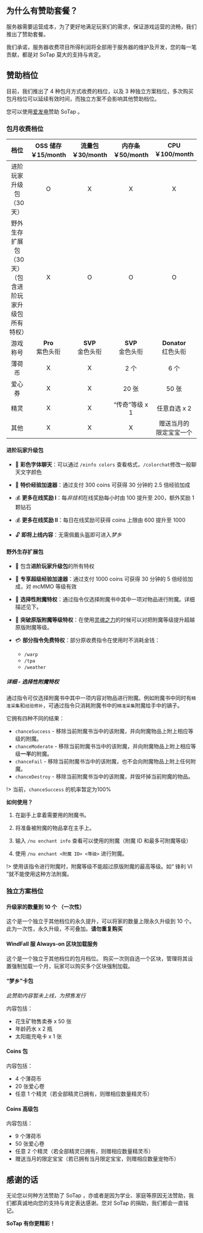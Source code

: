 ## 为什么有赞助套餐？
服务器需要运营成本，为了更好地满足玩家们的需求，保证游戏运营的流畅，我们推出了赞助套餐。

我们承诺，服务器收费项目所得利润将全部用于服务器的维护及开发，您的每一笔贡献，都是对 SoTap 莫大的支持与肯定。

## 赞助档位
目前，我们推出了 4 种包月方式收费的档位，以及 3 种独立方案档位，多次购买包月档位可以延续有效时间，而独立方案不会影响其他赞助档位。

您可以使用[爱发电](https://afdian.net/@sotap)赞助 SoTap 。

### 包月收费档位

| **档位** | OSS 储存<br>**￥15/month** | 流量包<br>**￥30/month** | 内存条<br>**￥50/month** | CPU<br>**￥100/month** |
| :-: | :-: | :-: | :-: | :-: |
| 进阶玩家升级包（30天） | O | X | X | X | 
| 野外生存扩展包（30天）<br>（包含进阶玩家升级包所有特权） | X | O | O | O | 
| 游戏称号 | **Pro** <br>紫色头衔 | **SVP** <br>金色头衔 | **SVP** <br>金色头衔 | **Donator** <br>红色头衔 |
| 薄荷币 | X | X | 2 个 | 6 个 |
| 爱心券 | X | X | 20 张 | 50 张 |
| 精灵 | X | X | “传奇”等级 x 1 | 任意自选 x 2 |
| 其他 | X | X | X | 赠送当月的<br>限定宝宝一个 |

#### 进阶玩家升级包
- 💬 **彩色字体聊天**：可以通过 `/einfo colors` 查看格式，`/colorchat`修改一般聊天文字颜色

- 💪 **特价经验加速器**：通过支付 300 coins 可获得 30 分钟的 2.5 倍经验加成

- 💰 **更多在线奖励 I**：每*非挂机*在线奖励每小时由 100 提升至 200，额外奖励 1 颗钻石

- 💰 **更多在线奖励 II**：每日在线奖励可获得 coins 上限由 600 提升至 1000

- 🔓 **即将上线内容**：无需佩戴头盔即可进入*梦乡* 

#### 野外生存扩展包 
- 🎁 包含**进阶玩家升级包**的所有特权

- 💪 **专享超级经验加速器**：通过支付 1000 coins 可获得 30 分钟的 5 倍经验加成，对 mcMMO 等级有效

- 📏 **选择性附魔特权**：通过指令仅选择附魔书中其中一项对物品进行附魔。详细描述见下。

- 📐 **突破原版附魔等级特权**：在使用[灵魂之力][1]的时候可以对把附魔等级提升超越原版附魔等级。
 
- 💳 **部分指令免费特权**：部分原收费指令在使用时不消耗金钱：
    - `/warp`
    - `/tpa`
    - `/weather`

##### 详细 - 选择性附魔特权
通过指令可仅选择附魔书中其中一项内容对物品进行附魔。例如附魔书中同时有`精准采集`和`经验修补`，可通过指令只消耗附魔书中的`精准采集`附魔给手中的镐子。

它拥有四种不同的结果：

- `chanceSuccess` - 移除当前附魔书当中的该附魔，并向附魔物品上附上相应等级的附魔。
- `chanceModerate` - 移除当前附魔书当中的该附魔，并向附魔物品上附上相应等级**一半**的附魔。
- `chanceFail` - 移除当前附魔书当中的该附魔，也不会向附魔物品上附上任何附魔。
- `chanceDestroy` - 移除当前附魔书当中的该附魔，并毁坏掉当前附魔的物品。

!> 当前，`chanceSuccess` 的机率暂定为100%

**如何使用？**
1. 在副手上拿着需要用的附魔书。

2. 将准备被附魔的物品拿在主手上。

3. 输入 `/nu enchant info` 查看可以使用的附魔（附魔 ID 和最多可附魔等级）

4. 使用 `/nu enchant <附魔 ID> <等级>` 进行附魔。

!> 使用该指令进行附魔时，附魔等级不能超过原版附魔的最高等级。如“ 锋利 VI ”就不能使用这种方法附魔。


### 独立方案档位

#### 升级家的数量到 10 个 （一次性）
这个是一个独立于其他档位的永久提升，可以将家的数量上限永久升级到 10 个。
此为一次性，永久升级，不可叠加。**请勿重复购买**

#### WindFall 服 Always-on 区块加载服务
这个是一个独立于其他档位的包月档位。
购买一次则自选一个区块，管理将其设置强制加载一个月，玩家可以购买多个区块强制加载。

#### “梦乡”卡包
*此赞助内容暂未上线，为预售发行*

内容包括：
- 花生矿物售卖券 x 50 张
- 年龄药水 x 2 瓶
- 太阳能充电卡 x 1 张

#### Coins 包
内容包括：
 - 4 个薄荷币
 - 20 张爱心卷
 - 任意 1 个精灵（若全部精灵已拥有，则赠相应数量精灵币）
 
#### Coins 高级包
内容包括：
 - 9 个薄荷币
 - 50 张爱心卷
 - 任意 2 个精灵（若全部精灵已拥有，则赠相应数量精灵币）
 - 赠送当月的限定宝宝（若已拥有当月限定宝宝，则赠相应数量宠物币）

## 感谢的话

无论您以何种方法赞助了 SoTap ，亦或者是因为学业、家庭等原因无法赞助，我们都真诚地向您的支持与肯定表达感谢。您对 SoTap 的捐助，我们都会一直铭记。


**SoTap 有你更精彩！**

[1]:/plugins/upgradeabletools.md
